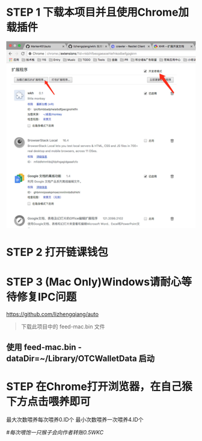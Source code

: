 # STEP 1 下载本项目并且使用Chrome加载插件
![image](install.jpg)

# STEP 2 打开链课钱包

# STEP 3 (Mac Only)Windows请耐心等待修复IPC问题
https://github.com/lizhengqiang/auto
> 下载此项目中的 feed-mac.bin 文件

## 使用 feed-mac.bin -dataDir=~/Library/OTCWalletData 启动

# STEP 在Chrome打开浏览器，在自己猴下方点击喂养即可

最大次数喂养每次喂养0.ID个
最小次数喂养一次喂养4.ID个

#*每次喂饱一只猴子会向作者转账0.5WKC*

